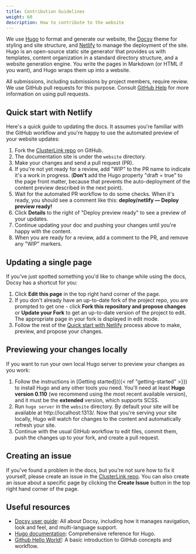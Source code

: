 ```yaml
---
title: Contribution Guidelines
weight: 60
description: How to contribute to the website
---
```


We use [Hugo](https://gohugo.io/) to format and generate our website, the
 [Docsy](https://github.com/google/docsy) theme for styling and site structure,
 and [Netlify](https://www.netlify.com/) to manage the deployment of the site.
 Hugo is an open-source static site generator that provides us with templates,
 content organization in a standard directory structure, and a website generation
 engine. You write the pages in Markdown (or HTML if you want), and Hugo wraps
 them up into a website.

All submissions, including submissions by project members, require review. We
 use GitHub pull requests for this purpose. Consult
 [GitHub Help](https://help.github.com/articles/about-pull-requests/) for more
 information on using pull requests.

## Quick start with Netlify

Here's a quick guide to updating the docs. It assumes you're familiar with the
 GitHub workflow and you're happy to use the automated preview of your website
 updates:

1. Fork the [ClusterLink repo](https://github.com/clusterlink-net/clusterlink) on GitHub.
1. The documentation site is under the `website` directory.
1. Make your changes and send a pull request (PR).
1. If you're not yet ready for a review, add "WIP" to the PR name to indicate
  it's a work in progress. (**Don't** add the Hugo property
  "draft = true" to the page front matter, because that prevents the
  auto-deployment of the content preview described in the next point).
1. Wait for the automated PR workflow to do some checks. When it's ready,
  you should see a comment like this: **deploy/netlify — Deploy preview ready!**
1. Click **Details** to the right of "Deploy preview ready" to see a preview
  of your updates.
1. Continue updating your doc and pushing your changes until you're happy with
  the content.
1. When you are ready for a review, add a comment to the PR, and remove any
  "WIP" markers.

## Updating a single page

If you've just spotted something you'd like to change while using the docs, Docsy has a
 shortcut for you:

1. Click **Edit this page** in the top right hand corner of the page.
1. If you don't already have an up-to-date fork of the project repo, you are prompted to
 get one - click **Fork this repository and propose changes** or **Update your Fork** to
 get an up-to-date version of the project to edit. The appropriate page in your fork is
 displayed in edit mode.
1. Follow the rest of the [Quick start with Netlify](#quick-start-with-netlify) process
 above to make, preview, and propose your changes.

## Previewing your changes locally

If you want to run your own local Hugo server to preview your changes as you work:

<!-- TODO should add a dedicated getting-started for website authoring -->

1. Follow the instructions in [Getting started]({{< ref "getting-started" >}}) to install Hugo
 and any other tools you need. You'll need at least **Hugo version 0.110** (we recommend
 using the most recent available version), and it must be the **extended** version,
 which supports SCSS.
1. Run `hugo server` in the `website` directory. By default your site will be available
 at http://localhost:1313/. Now that you're serving your site locally, Hugo will watch
 for changes to the content and automatically refresh your site.
1. Continue with the usual GitHub workflow to edit files, commit them, push the
  changes up to your fork, and create a pull request.

## Creating an issue

If you've found a problem in the docs, but you're not sure how to fix it yourself,
 please create an issue in the [ClusterLink repo](https://github.com/clusterlink-net/clusterlink/issues).
 You can also create an issue about a specific page by clicking the **Create Issue**
 button in the top right hand corner of the page.

## Useful resources

* [Docsy user guide](https://www.docsy.dev/docs/): All about Docsy, including how it
 manages navigation, look and feel, and multi-language support.
* [Hugo documentation](https://gohugo.io/documentation/): Comprehensive reference for Hugo.
* [Github Hello World!](https://guides.github.com/activities/hello-world/): A basic
 introduction to GitHub concepts and workflow.
